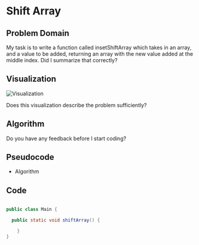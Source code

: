 # Shift Array

## Problem Domain

My task is to write a function called insetShiftArray which takes in an array, and a value to be added, returning an array with the new value added at the middle index. Did I summarize that correctly?

## Visualization

![Visualization](./wb2.png)

Does this visualization describe the problem sufficiently?

## Algorithm



Do you have any feedback before I start coding?

## Pseudocode

- Algorithm

## Code

``` Java

public class Main {

  public static void shiftArray() {

    }
}

```
